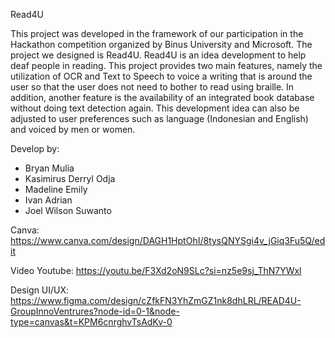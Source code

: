 Read4U

This project was developed in the framework of our participation in the Hackathon competition organized by Binus University and Microsoft. The project we designed is Read4U. Read4U is an idea development to help deaf people in reading. This project provides two main features, namely the utilization of OCR and Text to Speech to voice a writing that is around the user so that the user does not need to bother to read using braille. In addition, another feature is the availability of an integrated book database without doing text detection again. This development idea can also be adjusted to user preferences such as language (Indonesian and English) and voiced by men or women.


Develop by:
- Bryan Mulia
- Kasimirus Derryl Odja
- Madeline Emily
- Ivan Adrian
- Joel Wilson Suwanto

Canva:
https://www.canva.com/design/DAGH1HptOhI/8tysQNYSgi4v_jGiq3Fu5Q/edit

Video Youtube:
https://youtu.be/F3Xd2oN9SLc?si=nz5e9sj_ThN7YWxl

Design UI/UX:
https://www.figma.com/design/cZfkFN3YhZmGZ1nk8dhLRL/READ4U-GroupInnoVentrures?node-id=0-1&node-type=canvas&t=KPM6cnrghvTsAdKv-0
